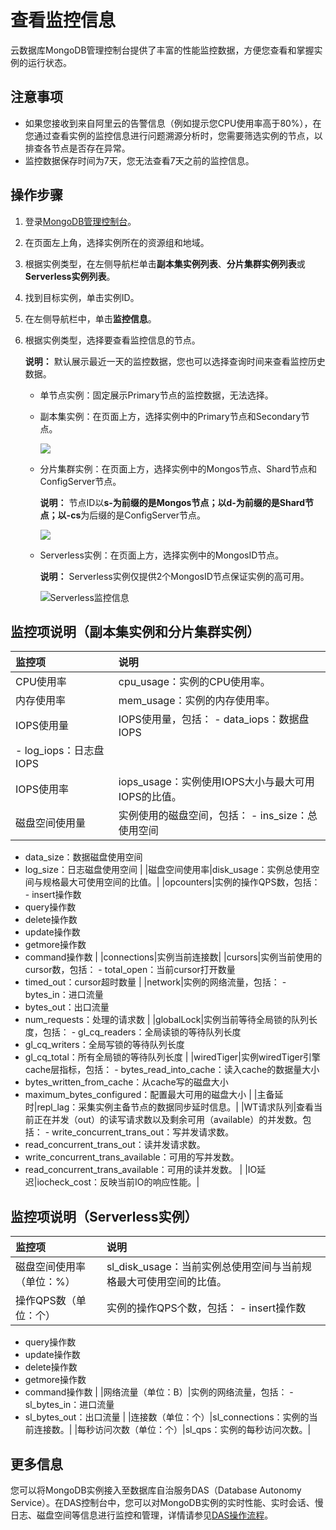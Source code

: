 # 查看监控信息

云数据库MongoDB管理控制台提供了丰富的性能监控数据，方便您查看和掌握实例的运行状态。

## 注意事项

-   如果您接收到来自阿里云的告警信息（例如提示您CPU使用率高于80%），在您通过查看实例的监控信息进行问题溯源分析时，您需要筛选实例的节点，以排查各节点是否存在异常。
-   监控数据保存时间为7天，您无法查看7天之前的监控信息。

## 操作步骤

1.  登录[MongoDB管理控制台](https://mongodb.console.aliyun.com/)。

2.  在页面左上角，选择实例所在的资源组和地域。

3.  根据实例类型，在左侧导航栏单击**副本集实例列表**、**分片集群实例列表**或**Serverless实例列表**。

4.  找到目标实例，单击实例ID。

5.  在左侧导航栏中，单击**监控信息**。

6.  根据实例类型，选择要查看监控信息的节点。

    **说明：** 默认展示最近一天的监控数据，您也可以选择查询时间来查看监控历史数据。

    -   单节点实例：固定展示Primary节点的监控数据，无法选择。
    -   副本集实例：在页面上方，选择实例中的Primary节点和Secondary节点。

        ![](https://static-aliyun-doc.oss-cn-hangzhou.aliyuncs.com/assets/img/zh-CN/6946819951/p67534.png)

    -   分片集群实例：在页面上方，选择实例中的Mongos节点、Shard节点和ConfigServer节点。

        **说明：** 节点ID以**s-**为前缀的是Mongos节点；以**d-**为前缀的是Shard节点；以**-cs**为后缀的是ConfigServer节点。

        ![](https://static-aliyun-doc.oss-cn-hangzhou.aliyuncs.com/assets/img/zh-CN/6946819951/p67540.png)

    -   Serverless实例：在页面上方，选择实例中的MongosID节点。

        **说明：** Serverless实例仅提供2个MongosID节点保证实例的高可用。

        ![Serverless监控信息](https://static-aliyun-doc.oss-cn-hangzhou.aliyuncs.com/assets/img/zh-CN/8076721061/p170911.png)


## 监控项说明（副本集实例和分片集群实例）

|监控项|说明|
|:--|:-|
|CPU使用率|cpu\_usage：实例的CPU使用率。|
|内存使用率|mem\_usage：实例的内存使用率。|
|IOPS使用量|IOPS使用量，包括： -   data\_iops：数据盘IOPS
-   log\_iops：日志盘IOPS |
|IOPS使用率|iops\_usage：实例使用IOPS大小与最大可用IOPS的比值。|
|磁盘空间使用量|实例使用的磁盘空间，包括： -   ins\_size：总使用空间
-   data\_size：数据磁盘使用空间
-   log\_size：日志磁盘使用空间 |
|磁盘空间使用率|disk\_usage：实例总使用空间与规格最大可使用空间的比值。|
|opcounters|实例的操作QPS数，包括： -   insert操作数
-   query操作数
-   delete操作数
-   update操作数
-   getmore操作数
-   command操作数 |
|connections|实例当前连接数|
|cursors|实例当前使用的cursor数，包括： -   total\_open：当前cursor打开数量
-   timed\_out：cursor超时数量 |
|network|实例的网络流量，包括： -   bytes\_in：进口流量
-   bytes\_out：出口流量
-   num\_requests：处理的请求数 |
|globalLock|实例当前等待全局锁的队列长度，包括： -   gl\_cq\_readers：全局读锁的等待队列长度
-   gl\_cq\_writers：全局写锁的等待队列长度
-   gl\_cq\_total：所有全局锁的等待队列长度 |
|wiredTiger|实例wiredTiger引擎cache层指标，包括： -   bytes\_read\_into\_cache：读入cache的数据量大小
-   bytes\_written\_from\_cache：从cache写的磁盘大小
-   maximum\_bytes\_configured：配置最大可用的磁盘大小 |
|主备延时|repl\_lag：采集实例主备节点的数据同步延时信息。|
|WT请求队列|查看当前正在并发（out）的读写请求数以及剩余可用（available）的并发数。包括： -   write\_concurrent\_trans\_out：写并发请求数。
-   read\_concurrent\_trans\_out：读并发请求数。
-   write\_concurrent\_trans\_available：可用的写并发数。
-   read\_concurrent\_trans\_available：可用的读并发数。 |
|IO延迟|iocheck\_cost：反映当前IO的响应性能。|

## 监控项说明（Serverless实例）

|监控项|说明|
|:--|:-|
|磁盘空间使用率（单位：%）|sl\_disk\_usage：当前实例总使用空间与当前规格最大可使用空间的比值。|
|操作QPS数（单位：个）|实例的操作QPS个数，包括： -   insert操作数
-   query操作数
-   update操作数
-   delete操作数
-   getmore操作数
-   command操作数 |
|网络流量（单位：B）|实例的网络流量，包括： -   sl\_bytes\_in：进口流量
-   sl\_bytes\_out：出口流量 |
|连接数（单位：个）|sl\_connections：实例的当前连接数。|
|每秒访问次数（单位：个）|sl\_qps：实例的每秒访问次数。|

## 更多信息

您可以将MongoDB实例接入至数据库自治服务DAS（Database Autonomy Service）。在DAS控制台中，您可以对MongoDB实例的实时性能、实时会话、慢日志、磁盘空间等信息进行监控和管理，详情请参见[DAS操作流程](https://help.aliyun.com/document_detail/64900.html)。

